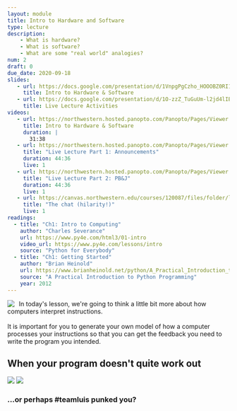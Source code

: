 ```yaml
---
layout: module
title: Intro to Hardware and Software
type: lecture
description: 
    - What is hardware?
    - What is software?
    - What are some "real world" analogies?
num: 2
draft: 0
due_date: 2020-09-18
slides:
   - url: https://docs.google.com/presentation/d/1VnpgPgCzho_HOOOBZ0RI1D7a6xNXk95PdM7T6YdqYp0/edit?usp=sharing
     title: Intro to Hardware & Software
   - url: https://docs.google.com/presentation/d/1O-zzZ_TuGuUm-l2jd4lIBF9pEr-H0F9A8VU7XKopyk4/edit?usp=sharing
     title: Live Lecture Activities
videos:
   - url: https://northwestern.hosted.panopto.com/Panopto/Pages/Viewer.aspx?id=21156fcc-da06-4c59-b6e5-ac3800cf3cd1
     title: Intro to Hardware & Software
     duration: |
       31:38
   - url: https://northwestern.hosted.panopto.com/Panopto/Pages/Viewer.aspx?id=072fd545-0342-4131-877a-ac3b003e8eeb
     title: "Live Lecture Part 1: Announcements"
     duration: 44:36
     live: 1
   - url: https://northwestern.hosted.panopto.com/Panopto/Pages/Viewer.aspx?id=cc3c1c38-c571-47eb-8969-ac3b003e8eac
     title: "Live Lecture Part 2: PB&J"
     duration: 44:36
     live: 1
   - url: https://canvas.northwestern.edu/courses/120087/files/folder/lecture_transcripts?preview=9465377
     title: "The chat (hilarity!)"
     live: 1
readings:
  - title: "Ch1: Intro to Computing"
    author: "Charles Severance"
    url: https://www.py4e.com/html3/01-intro
    video_url: https://www.py4e.com/lessons/intro
    source: "Python for Everybody"
  - title: "Ch1: Getting Started"
    author: "Brian Heinold"
    url: https://www.brianheinold.net/python/A_Practical_Introduction_to_Python_Programming_Heinold.pdf
    source: "A Practical Introduction to Python Programming"
    year: 2012
---
```


<img src="../assets/images/lectures/pbj.png" style="max-width:300px;float:left;margin-right:10px;" /> In today's lesson, we're going to think a little bit more about how computers interpret instructions. <br><br>It is important for you to generate your own model of how a computer processes your instructions so that you can get the feedback you need to write the program you intended.

## When your program doesn't quite work out
<img src="../assets/images/lectures/pbj_irl.jpg" style="max-height:250px;" />
<img src="../assets/images/lectures/seamus.jpg" style="max-height:250px;" />
<h3>...or perhaps <strong>#teamluis</strong> punked you?</h3>

